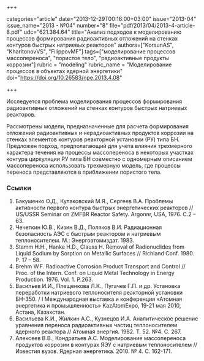 +++

categories="article"
date="2013-12-29T00:16:00+03:00"
issue="2013-04"
issue_name="2013 - №04"
number="8"
file="pdf/2013/04/2013-4-article-8.pdf"
udc="621.384.64"
title="Анализ подходов к моделированию процессов формирования радиоактивных отложений на стенках контуров быстрых натриевых реакторов"
authors=["KorsunAS", "KharitonovVS", "FilippovMF"]
tags=["моделирование процессов массопереноса", "пористое тело", "радиоактивные продукты коррозии"]
rubric = "modeling"
rubric_name = "Моделирование процессов в объектах ядерной энергетики"
doi="https://doi.org/10.26583/npe.2013.4.08"

+++

Исследуется проблема моделирования процессов формирования радиоактивных отложений на стенках контуров быстрых натриевых реакторов.

Рассмотрены модели, предназначенные для расчета формирования отложений радиоактивных и нерадиоактивных продуктов коррозии на стенках элементов контуров реакторной установки (РУ) типа БН. Предложен подход, предполагающий для учета влияния трехмерного характера течения на процессы массопереноса в некоторых участках контура циркуляции РУ типа БН совместно с одномерным описанием массопереноса использовать трехмерную модель, где процессы переноса представляются в приближении пористого тела.

### Ссылки

1. Бакуменко О.Д., Кулаковский М.Я., Сергеев В.А. Проблемы активности первого контура быстрых энергетических реакторов // US/USSR Seminar on ZMFBR Reactor Safety. Argonnr, USA, 1976. C.2 – 63.
2. Чечеткин Ю.В., Кизин В.Д., Поляков В.И. Радиационная безопасность АЭС с быстрым реактором и натриевым теплоносителем. М.: Энергоатомиздат. 1983.
3. Stamm H.H., Hanke H.D., Clauss H. Removal of Radionuclides from Liquid Sodium by Sorption on Metallic Surfaces // Richland Conf. 1980. P. 17 – 58.
4. Brehm W.F. Radioactive Corrosion Product Transport and Control // Proc. of the Intern. Conf. on Liquid Metal Technology in Energy Production. 1976. Vol. 1. P.263.
5. Васильев И.И., Плещенкова Л.К., Пугачев Г.П. и др. Установка переработки натриевого теплоносителя реакторной установки БН-350. / I Международная выставка и конференция «Атомная энергетика и промышленность» KazAtomExpo, 19-21 мая 2010, Астана, Казахстан.
6. Васильева К.И., Жилкин А.С., Кузнецов И.А. Аналитическое решение уравнения переноса радиоактивных частиц теплоносителем ядерного реактора // Атомная энергия. 1982. Т. 52. №4. С. 267.
7. Алексеев В.В., Кондратьев А.С. Моделирование массопереноса продуктов коррозии в контурах ЯЭУ с натриевым теплоносителем // Известия вузов. Ядерная энергетика. 2010. № 4. С. 162-171.